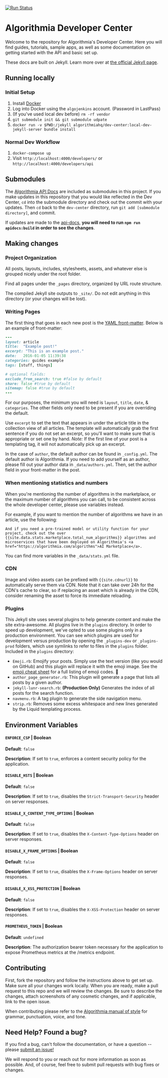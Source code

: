 [![Run Status](https://api.shippable.com/projects/56a12f721895ca447472408e/badge?branch=master)](https://app.shippable.com/projects/56a12f721895ca447472408e)

# Algorithmia Developer Center

Welcome to the repository for Algorithmia's Developer Center. Here you will find guides, tutorials, sample apps, as well as some documentation on getting started with the API and basic set up.

These docs are built on Jekyll. Learn more over at [the official Jekyll page](http://jekyllrb.com/).

## Running locally

### Initial Setup

1. Install [Docker](https://www.docker.com/products/docker-desktop)
2. Log into Docker using the `algojenkins` account. (Password in LastPass)
3. (If you've used local dev before) `rm -rf vendor`
4. `git submodule init && git submodule udpate`
5. `docker run -v $PWD:/jekyll algorithmiahq/dev-center:local-dev-jekyll-server bundle install`

### Normal Dev Workflow

1. `docker-compose up`
2. Visit `http://localhost:4000/developers/` or `http://localhost:4000/developers/api`

## Submodules

The [Algorithmia API Docs](https://github.com/algorithmiaio/api-docs) are included as submodules in this project. If you make updates in this repository that you would like reflected in the Dev Center, `cd` into the submodule directory and check out the commit with your updates. Then `cd` back to the `dev-center` directory, run `git add [submodule directory]`, and commit.

If updates are made to the [api-docs](https://github.com/algorithmiaio/api-docs), **you will need to run `npm run apidocs:build` in order to see the changes**.

## Making changes

### Project Organization

All posts, layouts, includes, stylesheets, assets, and whatever else is grouped nicely under the root folder.

Find all pages under the `_pages` directory, organized by URL route structure.

The compiled Jekyll site outputs to `_site/`. Do not edit anything in this directory (or your changes will be lost).

### Writing Pages

The first thing that goes in each new post is the [YAML front-matter](http://jekyllrb.com/docs/frontmatter/). Below is an example of front-matter:

```ruby
---
layout: article
title:  "Example post!"
excerpt: "This is an example post."
date:   2016-01-05 11:39:38
categories: guides example
tags: [stuff, things]

# optional fields:
exclude_from_search: true #false by default
share: false #true by default
sitemap: false #true by default
---
```

For our purposes, the minimum you will need is `layout`, `title`, `date`, & `categories`. The other fields only need to be present if you are overriding the default.

Use `excerpt` to set the text that appears in under the article title in the collection view of all articles. The template will automatically grab the first sentence if you do not set an excerpt, so you'll want to make sure that is appropriate or set one by hand. _Note:_ If the first line of your post is a templating tag, it will not automatically pick up an excerpt.

In the case of `author`, the default author can be found in `_config.yml`. The default author is Algorithmia. If you need to add yourself as an author, please fill out your author data in `_data/authors.yml`. Then, set the author field in your front-matter in the post.

### When mentioning statistics and numbers

When you're mentioning the number of algorithms in the marketplace, or the maximum number of algorithms you can call, to be consistent across the whole developer center, please use variables instead.

For example, if you want to mention the number of algorithms we have in an article, use the following:

```
And if you need a pre-trained model or utility function for your project, check out the over {{site.data.stats.marketplace.total_num_algorithms}} algorithms and microservices that have been deployed on Algorithmia's <a href="https://algorithmia.com/algorithms">AI Marketplace</a>.
```

You can find more variables in the `_data/stats.yml` file.

### CDN

Image and video assets can be prefixed with `{{site.cdnurl}}` to automatically serve them via CDN. Note that it can take over 24h for the CDN's cache to clear, so if replacing an asset which is already in the CDN, consider renaming the asset to force its immediate reloading.

### Plugins

This Jekyll site uses several plugins to help generate content and make the site extra-awesome. All plugins live in the `plugins` directory. In order to speed up development, we've opted to use some plugins only in a production environment. You can see which plugins are used for development versus production by opening the `_plugins-dev` or `_plugins-prod` folders, which use symlinks to refer to files in the `plugins` folder.  Included in the `plugins` directory:

- `Emoji.rb`: Emojify your posts. Simply use the text version (like you would on GitHub) and this plugin will replace it with the emoji image. See the [emoji cheat sheet](http://www.emoji-cheat-sheet.com) for a full listing of emoji codes. :nail_care:
- `author_page_generator.rb`: This plugin will generate a page that lists all posts by a given author.
- `jekyll-lunr-search.rb`: __(Production Only)__ Generates the index of all posts for the search function.
- `navmenu.rb`: A tag plugin to generate the side navigation menu.
- `strip.rb`: Removes some excess whitespace and new lines generated by the Liquid templating process.

## Environment Variables

#### `ENFORCE_CSP` | Boolean

**Default**: `false`

**Description**: If set to `true`, enforces a content security policy for the application.

#### `DISABLE_HSTS` | Boolean

**Default**: `false`

**Description**: If set to `true`, disables the `Strict-Transport-Security` header on server responses.

#### `DISABLE_X_CONTENT_TYPE_OPTIONS` | Boolean

**Default**: `false`

**Description**: If set to `true`, disables the `X-Content-Type-Options` header on server responses.

#### `DISABLE_X_FRAME_OPTIONS` | Boolean

**Default**: `false`

**Description**: If set to `true`, disables the `X-Frame-Options` header on server responses.

#### `DISABLE_X_XSS_PROTECTION` | Boolean

**Default**: `false`

**Description**: If set to `true`, disables the `X-XSS-Protection` header on server responses.

#### `PROMETHEUS_TOKEN` | Boolean

**Default**: `undefined`

**Description**: The authorization bearer token necessary for the application to expose Prometheus metrics at the /metrics endpoint.

## Contributing

First, fork the repository and follow the instructions above to get set up. Make sure all your changes work locally. When you are ready, make a pull request to this repo and we will review the changes. Be sure to describe the changes, attach screenshots of any cosmetic changes, and if applicable, link to the open issue.

When contributing please refer to the [Algorithmia manual of style](https://docs.google.com/document/d/1PPVfgMkX7-EVGLPMhN1E485CAXu9QfhSLKM0lZhnZdU/edit?usp=sharing) for grammar, punctuation, voice, and tone.

## Need Help? Found a bug?

If you find a bug, can't follow the documentation, or have a question -- please [submit an issue!](https://github.com/algorithmiaio/dev-center/issues)

We will respond to you or reach out for more information as soon as possible. And, of course, feel free to submit pull requests with bug fixes or changes.
